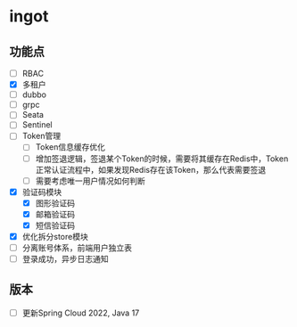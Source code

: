 # ingot

## 功能点
* [ ] RBAC
* [X] 多租户
* [ ] dubbo
* [ ] grpc
* [ ] Seata
* [ ] Sentinel
* [ ] Token管理
  * [ ] Token信息缓存优化
  * [ ] 增加签退逻辑，签退某个Token的时候，需要将其缓存在Redis中，Token正常认证流程中，如果发现Redis存在该Token，那么代表需要签退
  * [ ] 需要考虑唯一用户情况如何判断
* [x] 验证码模块
  * [x] 图形验证码
  * [x] 邮箱验证码
  * [x] 短信验证码
* [x] 优化拆分store模块
* [ ] 分离账号体系，前端用户独立表
* [ ] 登录成功，异步日志通知

## 版本
* [ ] 更新Spring Cloud 2022, Java 17